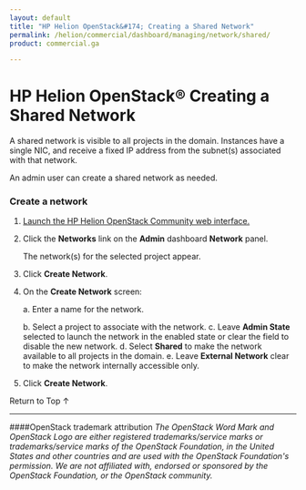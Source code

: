 ```yaml
---
layout: default
title: "HP Helion OpenStack&#174; Creating a Shared Network"
permalink: /helion/commercial/dashboard/managing/network/shared/
product: commercial.ga

---
```

<!--UNDER REVISION-->

<script>

function PageRefresh {
onLoad="window.refresh"
}

PageRefresh();

</script>

<!--
<p style="font-size: small;"> <a href="/helion/commercial/ga1/install/">&#9664; PREV</a> | <a href="/helion/commercial/ga1/install-overview/">&#9650; UP</a> | <a href="/helion/commercial/ga1/">NEXT &#9654;</a> </p>
-->

# HP Helion OpenStack&#174; Creating a Shared Network

A shared network is visible to all projects in the domain. Instances have a single NIC, and receive a fixed IP address from the subnet(s) associated with that network. </p>

An admin user can create a shared network as needed. </p>

### Create a network</h3>

1. <a href="/helion/community/dashboard/login/">Launch the HP Helion OpenStack Community web interface.</a></p>

2. Click the <strong>Networks</strong> link on the <strong>Admin</strong> dashboard <strong>Network</strong> panel.</p>

	The network(s) for the selected project appear. </p>

3. Click <strong>Create Network</strong>.</p>

4. On the <strong>Create Network</strong> screen:</p>

	a. Enter a name for the network.</li>
	b. Select a project to associate with the network.</li>
	c. Leave <strong>Admin State</strong> selected to launch the network in the enabled state or clear the field to disable the new network.</li>
	d. Select <strong>Shared</strong> to make the network available to all projects in the domain.</li>
	e. Leave <strong>External Network</strong> clear to make the network internally accessible only.</li>

5. Click <strong>Create Network</strong>.  

<p><a href="#top" style="padding:14px 0px 14px 0px; text-decoration: none;"> Return to Top &#8593; </a></p>

----
####OpenStack trademark attribution
*The OpenStack Word Mark and OpenStack Logo are either registered trademarks/service marks or trademarks/service marks of the OpenStack Foundation, in the United States and other countries and are used with the OpenStack Foundation's permission. We are not affiliated with, endorsed or sponsored by the OpenStack Foundation, or the OpenStack community.*